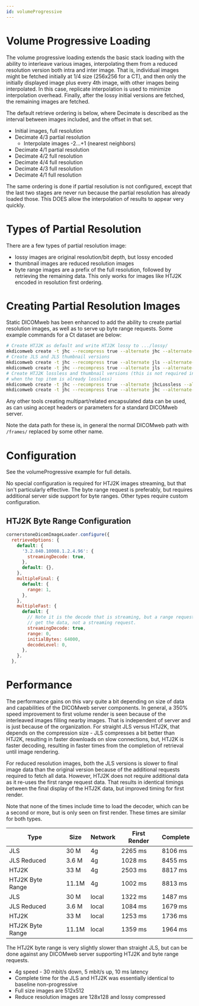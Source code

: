 ```yaml
---
id: volumeProgressive
---
```


# Volume Progressive Loading

The volume progressive loading extends the basic stack loading with the ability
to interleave various images, interpolating them from a reduced resolution
version both intra and inter image. That is, individual images might be fetched
initially at 1/4 size (256x256 for a CT), and then only the initially displayed
image plus every 4th image, with other images being interpolated. In this case,
replicate interpolation is used to minimize interpolation overhead. Finally,
after the lossy initial versions are fetched, the remaining images are fetched.

The default retrieve ordering is below, where Decimate is described as the
interval between images included, and the offset in that set.

- Initial images, full resolution
- Decimate 4/3 partial resolution
  - Interpolate images -2...+1 (nearest neighbors)
- Decimate 4/1 partial resolution
- Decimate 4/2 full resolution
- Decimate 4/4 full resolution
- Decimate 4/3 full resolution
- Decimate 4/1 full resolution

The same ordering is done if partial resolution is not configured, except that
the last two stages are never run because the partial resolution has already
loaded those. This DOES allow the interpolation of results to appear very quickly.

# Types of Partial Resolution

There are a few types of partial resolution image:

- lossy images are original resolution/bit depth, but lossy encoded
- thumbnail images are reduced resolution images
- byte range images are a prefix of the full resolution, followed by
  retrieving the remaining data. This only works for images like HTJ2K encoded
  in resolution first ordering.

# Creating Partial Resolution Images

Static DICOMweb has been enhanced to add the ability to create partial resolution
images, as well as to serve up byte range requests. Some example commands
for a Ct dataset are below:

```bash
# Create HTJ2K as default and write HTJ2K lossy to .../lossy/
mkdicomweb create -t jhc --recompress true --alternate jhc --alternate-name lossy d:\src\viewer-testdata\dcm\Juno
# Create JLS and JLS thumbnail versions
mkdicomweb create -t jhc --recompress true --alternate jls --alternate-name jls /src/viewer-testdata/dcm/Juno
mkdicomweb create -t jhc --recompress true --alternate jls --alternate-name jlsThumbnail --alternate-thumbnail /src/viewer-testdata/dcm/Juno
# Create HTJ2K lossless and thumbnail versions (this is not required in general
# when the top item is already lossless)
mkdicomweb create -t jhc --recompress true --alternate jhcLossless --alternate-name htj2k  /src/viewer-testdata/dcm/Juno
mkdicomweb create -t jhc --recompress true --alternate jhc --alternate-name htj2kThumbnail --alternate-thumbnail /src/viewer-testdata/dcm/Juno
```

Any other tools creating multipart/related encapsulated data can be used, as
can using accept headers or parameters for a standard DICOMweb server.

Note the data path for these is, in general the normal DICOMweb path with
`/frames/` replaced by some other name.

# Configuration

See the volumeProgressive example for full details.

No special configuration is required for HTJ2K images streaming, but that isn't
particularly effective. The byte range request is preferably, but requires
additional server side support for byte ranges. Other types require custom
configuration.

## HTJ2K Byte Range Configuration

```javascript
cornerstoneDicomImageLoader.configure({
  retrieveOptions: {
    default: {
      '3.2.840.10008.1.2.4.96': {
        streamingDecode: true,
      },
      default: {},
    },
    multipleFinal: {
      default: {
        range: 1,
      },
    },
    multipleFast: {
      default: {
        // Note it is the decode that is streaming, but a range request to
        // get the data, not a streaming request.
        streamingDecode: true,
        range: 0,
        initialBytes: 64000,
        decodeLevel: 0,
      },
    },
  },
```

# Performance

The performance gains on this vary quite a bit depending on size of data
and capabilities of the DICOMweb server components.
In general, a 350% speed improvement to first volume render is seen because of
the interleaved images filling nearby images. That is independent of server
and is just because of the organization.
For straight JLS versus HTJ2K, that depends on the compression
size - JLS compresses a bit better than HTJ2K, resulting in faster downloads
on slow connections, but, HTJ2K is faster decoding, resulting in faster times
from the completion of retrieval until image rendering.

For reduced resolution images, both the JLS versions is slower
to final image data than the original version because of the additional
requests required to fetch all data. However, HTJ2K does not require
additional data as it re-uses the first range request data. That results
in identical timings between the final display of the HTJ2K data, but improved
timing for first render.

Note that none of the times include time to load the decoder, which can be
a second or more, but is only seen on first render. These times are similar for
both types.

| Type             | Size  | Network | First Render | Complete |
| ---------------- | ----- | ------- | ------------ | -------- |
| JLS              | 30 M  | 4g      | 2265 ms      | 8106 ms  |
| JLS Reduced      | 3.6 M | 4g      | 1028 ms      | 8455 ms  |
| HTJ2K            | 33 M  | 4g      | 2503 ms      | 8817 ms  |
| HTJ2K Byte Range | 11.1M | 4g      | 1002 ms      | 8813 ms  |
| JLS              | 30 M  | local   | 1322 ms      | 1487 ms  |
| JLS Reduced      | 3.6 M | local   | 1084 ms      | 1679 ms  |
| HTJ2K            | 33 M  | local   | 1253 ms      | 1736 ms  |
| HTJ2K Byte Range | 11.1M | local   | 1359 ms      | 1964 ms  |

The HTJ2K byte range is very slightly slower than straight JLS, but can be
done against any DICOMweb server supporting HTJ2K and byte range requests.

- 4g speed - 30 mbit/s down, 5 mbit/s up, 10 ms latency
- Complete time for the JLS and HTJ2K was essentially identical to
  baseline non-progressive
- Full size images are 512x512
- Reduce resolution images are 128x128 and lossy compressed

